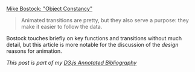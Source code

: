 [Mike Bostock: "Object Constancy"][article]

> Animated transitions are pretty, but they also serve a purpose: they make it easier to follow the data.

Bostock touches briefly on key functions and transitions without much detail, but this article is more notable for the discussion of the _design_ reasons for animation.

_This post is part of my [D3.js Annotated Bibliography][d3biblio]_

[article]: http://bost.ocks.org/mike/constancy/ "Object Constancy"
[d3biblio]: http://www.poorlytrainedape.com/tag/d3-bibliography/